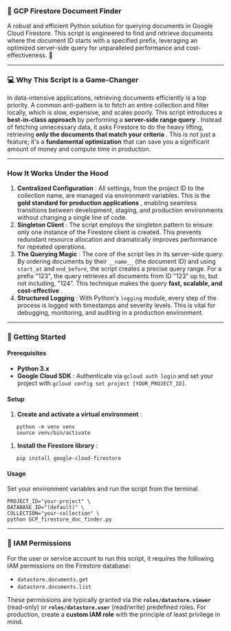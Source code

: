 
### 📂 **GCP Firestore Document Finder**

A robust and efficient Python solution for querying documents in Google Cloud Firestore. This script is engineered to find and retrieve documents where the document ID starts with a specified prefix, leveraging an optimized server-side query for unparalleled performance and cost-effectiveness. 🚀

---

### 💻 **Why This Script is a Game-Changer**

In data-intensive applications, retrieving documents efficiently is a top priority. A common anti-pattern is to fetch an entire collection and filter locally, which is slow, expensive, and scales poorly. This script introduces a **best-in-class approach** by performing a  **server-side range query** . Instead of fetching unnecessary data, it asks Firestore to do the heavy lifting, retrieving  **only the documents that match your criteria** . This is not just a feature; it's a **fundamental optimization** that can save you a significant amount of money and compute time in production.

---

### **How It Works Under the Hood**

1. **Centralized Configuration** : All settings, from the project ID to the collection name, are managed via environment variables. This is the  **gold standard for production applications** , enabling seamless transitions between development, staging, and production environments without changing a single line of code.
2. **Singleton Client** : The script employs the singleton pattern to ensure only one instance of the Firestore client is created. This prevents redundant resource allocation and dramatically improves performance for repeated operations.
3. **The Querying Magic** : The core of the script lies in its server-side query. By ordering documents by their `__name__` (the document ID) and using `start_at` and `end_before`, the script creates a precise query range. For a prefix "123", the query retrieves all documents from ID "123" up to, but not including, "124". This technique makes the query  **fast, scalable, and cost-effective** .
4. **Structured Logging** : With Python's `logging` module, every step of the process is logged with timestamps and severity levels. This is vital for debugging, monitoring, and auditing in a production environment.

---

### **🚀 Getting Started**

#### **Prerequisites**

* **Python 3.x**
* **Google Cloud SDK** : Authenticate via `gcloud auth login` and set your project with `gcloud config set project [YOUR_PROJECT_ID]`.

#### **Setup**

1. **Create and activate a virtual environment** :

```
   python -m venv venv
   source venv/bin/activate
```

1. **Install the Firestore library** :

```
   pip install google-cloud-firestore
```

#### **Usage**

Set your environment variables and run the script from the terminal.

```
PROJECT_ID="your-project" \
DATABASE_ID="(default)" \
COLLECTION="your-collection" \
python GCP_firestore_doc_finder.py
```

---

### **🔑 IAM Permissions**

For the user or service account to run this script, it requires the following IAM permissions on the Firestore database:

* `datastore.documents.get`
* `datastore.documents.list`

These permissions are typically granted via the **`roles/datastore.viewer`** (read-only) or **`roles/datastore.user`** (read/write) predefined roles. For production, create a **custom IAM role** with the principle of least privilege in mind.
